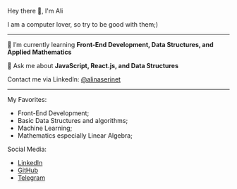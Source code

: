 Hey there 👋, I'm Ali

I am a computer lover, so try to be good with them;)
<hr />

🌱 I’m currently learning **Front-End Development, Data Structures, and Applied Mathematics**

💬 Ask me about **JavaScript, React.js, and Data Structures**

Contact me via LinkedIn: 	[@alinaserinet](https://www.linkedin.com/in/alinaserinet)

<hr />

My Favorites: 
+ Front-End Development;
+ Basic Data Structures and algorithms;
+ Machine Learning;
+ Mathematics especially Linear Algebra;

Social Media:
+ [LinkedIn](https://www.linkedin.com/in/alinaserinet)
+ [GitHub](https://github.com/alinaserinet)
+ [Telegram](https://t.me/alinaserinet)
